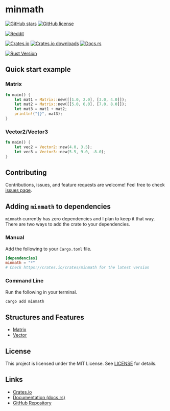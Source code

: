 # minmath
[![GitHub stars](https://img.shields.io/github/stars/Jodus-Melodus/minmath)](https://github.com/Jodus-Melodus/minmath/stargazers)
[![GitHub license](https://img.shields.io/github/license/Jodus-Melodus/minmath)](https://github.com/Jodus-Melodus/minmath/blob/main/LICENSE)

[![Reddit](https://img.shields.io/badge/discuss%20on-Reddit-orange?logo=reddit)](https://www.reddit.com/r/rust/comments/1lvsdvj/i_built_minmath_a_flexible_rust_math_library_to/)

[![Crates.io](https://img.shields.io/crates/v/minmath.svg)](https://crates.io/crates/minmath)
[![Crates.io downloads](https://img.shields.io/crates/d/minmath.svg)](https://crates.io/crates/minmath)
[![Docs.rs](https://docs.rs/minmath/badge.svg)](https://docs.rs/minmath)

[![Rust Version](https://img.shields.io/badge/rust-1.70%2B-blue)](https://www.rust-lang.org/)

## Quick start example

### Matrix

```rust
fn main() {
    let mat1 = Matrix::new([[1.0, 2.0], [3.0, 4.0]]);
    let mat2 = Matrix::new([[5.0, 6.0], [7.0, 8.0]]);
    let mat3 = mat1 + mat2;
    println!("{}", mat3);
}
```

### Vector2/Vector3

```rust
fn main() {
    let vec2 = Vector2::new(4.0, 3.5);
    let vec3 = Vector3::new(5.5, 9.0, -8.0);
}
```

## Contributing

Contributions, issues, and feature requests are welcome! Feel free to check [issues page](https://github.com/Jodus-Melodus/minmath/issues).

## Adding `minmath` to dependencies

`minmath` currently has zero dependencies and I plan to keep it that way.
There are two ways to add the crate to your dependencies.

### Manual

Add the following to your `Cargo.toml` file.

```toml
[dependencies]
minmath = "*"
# Check https://crates.io/crates/minmath for the latest version
```

### Command Line

Run the following in your terminal.

```bash
cargo add minmath
```

## Structures and Features

- [Matrix](https://github.com/Jodus-Melodus/minmath/blob/master/README_MATRIX.md)
- [Vector](https://github.com/Jodus-Melodus/minmath/blob/master/README_VECTOR.md)

## License

This project is licensed under the MIT License. See [LICENSE](LICENSE.md) for details.

## Links

- [Crates.io](https://crates.io/crates/minmath)
- [Documentation (docs.rs)](https://docs.rs/minmath)
- [GitHub Repository](https://github.com/Jodus-Melodus/minmath)
